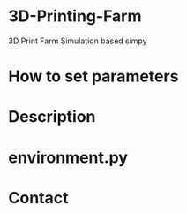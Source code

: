# 3D-Printing-Farm
3D Print Farm Simulation based simpy

# How to set parameters

# Description

# environment.py

# Contact

